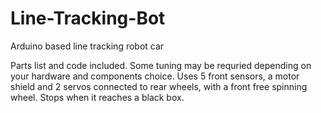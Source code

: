 # Line-Tracking-Bot
Arduino based line tracking robot car

Parts list and code included. Some tuning may be requried depending on your hardware and components choice. Uses 5 front sensors, a motor shield and 2 servos connected to rear wheels, with a front free spinning wheel. Stops when it reaches a black box.
